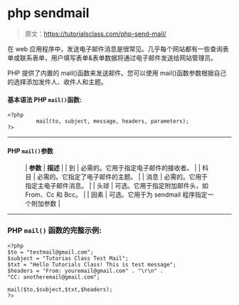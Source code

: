 # php sendmail

> 原文：<https://tutorialsclass.com/php-send-mail/>

在 web 应用程序中，发送电子邮件消息是很常见。几乎每个网站都有一些查询表单或联系表单，用户填写表单&表单数据将通过电子邮件发送给网站管理员。

PHP 提供了内置的 mail()函数来发送邮件。您可以使用 mail()函数参数根据自己的选择添加发件人、收件人和主题。

#### 基本语法 PHP `mail()`函数:

```
<?php
         mail(to, subject, message, headers, parameters);
?>
```

* * *

#### PHP `mail()`参数

<figure class="wp-block-table">

| **参数** | **描述** |
| 到 | 必需的。它用于指定电子邮件的接收者。 |
| 科目 | 必需的。它指定了电子邮件的主题。 |
| 消息 | 必需的。它用于指定主电子邮件消息。 |
| 头球 | 可选。它用于指定附加邮件头，如 From、Cc 和 Bcc。 |
| 因素 | 可选。它用于为 sendmail 程序指定一个附加参数 |

</figure>

* * *

### PHP `mail()` 函数的完整示例:

```
<?php
$to = "testmail@gmail.com";
$subject = "Tutorias Class Test Mail";
$txt = "Hello Tutorials Class! This is test message";
$headers = "From: youremail@gmail.com" . "\r\n" .
"CC: anotheremail@gmail.com";

mail($to,$subject,$txt,$headers);
?>
```